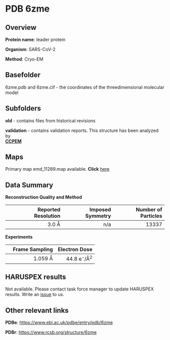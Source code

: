 # PDB 6zme

## Overview

**Protein name**: leader protein

**Organism**: SARS-CoV-2

**Method**: Cryo-EM



## Basefolder

6zme.pdb and 6zme.cif - the coordinates of the threedimensional molecular model

## Subfolders



**old** - contains files from historical revisions

**validation** - contains validation reports. This structure has been analyzed by <br>     [**CCPEM**](https://github.com/thorn-lab/coronavirus_structural_task_force/tree/master/pdb/leader_protein/SARS-CoV-2/6zme/validation/ccpem-validation)



## Maps

Primary map emd_11289.map available. **Click** [here](http://ftp.wwpdb.org/pub/emdb/structures/EMD-11289/map/) 

## Data Summary
**Reconstruction Quality and Method**

|   | Reported Resolution | Imposed Symmetry | Number of Particles |
|---|-------------:|----------------:|--------------:|
|   |3.0 Å|n/a|13337|

**Experiments**

|   | Frame Sampling | Electron Dose |
|---|-------------:|----------------:|
|   |1.059 Å|44.8 e<sup>-</sup>/Å<sup>2</sup>|

## HARUSPEX results

Not available. Please contact task force manager to update HARUSPEX results. Write an [issue](https://github.com/thorn-lab/coronavirus_structural_task_force/issues) to us.

## Other relevant links 
**PDBe**:  https://www.ebi.ac.uk/pdbe/entry/pdb/6zme
 
**PDBr**: https://www.rcsb.org/structure/6zme 

